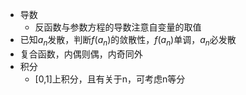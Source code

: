 * 导数
	* 反函数与参数方程的导数注意自变量的取值
* 已知$\displaystyle a_{n}$发散，判断$\displaystyle f(a_{n})$的敛散性，$\displaystyle f(a_{n})$单调，$\displaystyle a_{n}$必发散
* 复合函数，内偶则偶，内奇同外
* 积分
	* [0,1]上积分，且有关于n，可考虑n等分